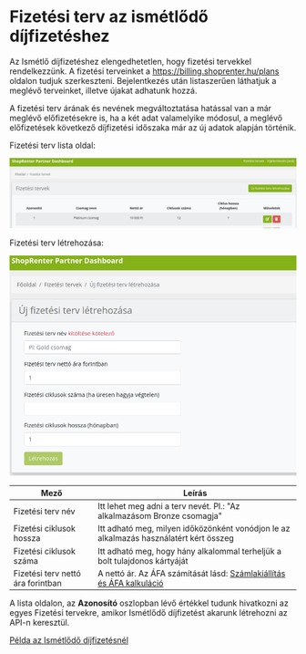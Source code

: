 # Fizetési terv az ismétlődő díjfizetéshez

Az Ismétlő díjfizetéshez elengedhetetlen, hogy fizetési tervekkel rendelkezzünk.
A fizetési terveinket a https://billing.shoprenter.hu/plans oldalon tudjuk szerkeszteni.
Bejelentkezés után listaszerűen láthatjuk a meglévő terveinket, illetve újakat adhatunk hozzá.

A fizetési terv árának és nevének megváltoztatása hatással van a már meglévő előfizetésekre is,
ha a két adat valamelyike módosul, a meglévő előfizetések következő díjfizetési időszaka már az új adatok alapján történik.

Fizetési terv lista oldal:

![Kép 1](../image/plan1.jpg)


Fizetési terv létrehozása:

![Kép 2](../image/plan2.jpg)

|Mező               |        Leírás      |
|---------------|--------------|
| Fizetési terv név| Itt lehet meg adni a terv nevét. Pl.: "Az alkalmazásom Bronze csomagja"|
| Fizetési ciklusok hossza | Itt adható meg, milyen időközönként vonódjon le az alkalmazás használatért kért összeg |
| Fizetési ciklusok száma | Itt adható meg, hogy hány alkalommal terheljük a bolt tulajdonos kártyáját|
| Fizetési terv nettó ára forintban | A nettó ár. Az ÁFA számítását lásd: [Számlakiállítás és ÁFA kalkuláció](../docs/price_calc.md) |

A lista oldalon, az **Azonosító** oszlopban lévő értékkel tudunk hivatkozni az egyes Fizetési tervekre,
amikor Ismétlődő díjfizetést akarunk létrehozni az API-n keresztül.

[Példa az Ismétlődő díjfizetésnél](../docs/recurring_charge.md)
